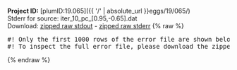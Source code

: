**Project ID:** [plumID:19.065]({{ '/' | absolute_url }}eggs/19/065/)  
Stderr for source:  iter_10_pc_[0.95,-0.65].dat   
Download: [zipped raw stdout](iter_10_pc_[0.95,-0.65].dat.plumed.stdout.txt.zip) - [zipped raw stderr](iter_10_pc_[0.95,-0.65].dat.plumed.stderr.txt.zip) 
{% raw %}
<pre>
#! Only the first 1000 rows of the error file are shown below
#! To inspect the full error file, please download the zipped raw stderr file above
</pre>
{% endraw %}
